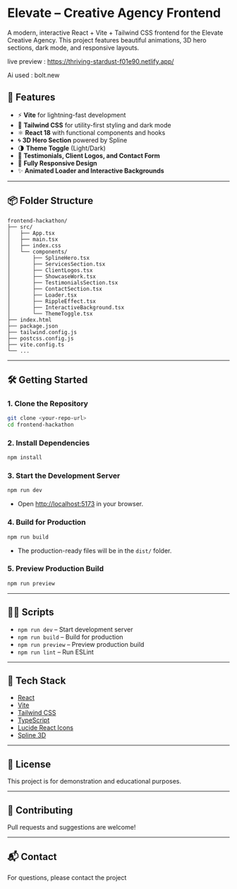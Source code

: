 # Elevate – Creative Agency Frontend

A modern, interactive React + Vite + Tailwind CSS frontend for the Elevate Creative Agency. This project features beautiful animations, 3D hero sections, dark mode, and responsive layouts.

live preview : https://thriving-stardust-f01e90.netlify.app/

Ai used : bolt.new

## 🚀 Features

- ⚡️ **Vite** for lightning-fast development
- 🎨 **Tailwind CSS** for utility-first styling and dark mode
- ⚛️ **React 18** with functional components and hooks
- 🌀 **3D Hero Section** powered by Spline
- 🌗 **Theme Toggle** (Light/Dark)
- 💬 **Testimonials, Client Logos, and Contact Form**
- 📱 **Fully Responsive Design**
- ✨ **Animated Loader and Interactive Backgrounds**

---

## 📦 Folder Structure

```
frontend-hackathon/
├── src/
│   ├── App.tsx
│   ├── main.tsx
│   ├── index.css
│   └── components/
│       ├── SplineHero.tsx
│       ├── ServicesSection.tsx
│       ├── ClientLogos.tsx
│       ├── ShowcaseWork.tsx
│       ├── TestimonialsSection.tsx
│       ├── ContactSection.tsx
│       ├── Loader.tsx
│       ├── RippleEffect.tsx
│       ├── InteractiveBackground.tsx
│       └── ThemeToggle.tsx
├── index.html
├── package.json
├── tailwind.config.js
├── postcss.config.js
├── vite.config.ts
└── ...
```

---

## 🛠️ Getting Started

### 1. Clone the Repository

```sh
git clone <your-repo-url>
cd frontend-hackathon
```

### 2. Install Dependencies

```sh
npm install
```

### 3. Start the Development Server

```sh
npm run dev
```

- Open [http://localhost:5173](http://localhost:5173) in your browser.

### 4. Build for Production

```sh
npm run build
```

- The production-ready files will be in the `dist/` folder.

### 5. Preview Production Build

```sh
npm run preview
```

---

## 🧑‍💻 Scripts

- `npm run dev` – Start development server
- `npm run build` – Build for production
- `npm run preview` – Preview production build
- `npm run lint` – Run ESLint

---

## 📝 Tech Stack

- [React](https://react.dev/)
- [Vite](https://vitejs.dev/)
- [Tailwind CSS](https://tailwindcss.com/)
- [TypeScript](https://www.typescriptlang.org/)
- [Lucide React Icons](https://lucide.dev/)
- [Spline 3D](https://spline.design/)

---

## 📄 License

This project is for demonstration and educational purposes.

---

## 🤝 Contributing

Pull requests and suggestions are welcome!

---

## 📬 Contact

For questions, please contact the project
